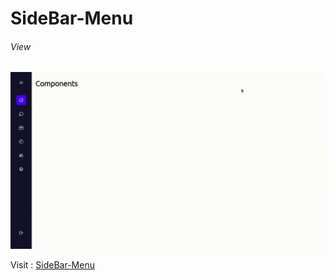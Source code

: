 # SideBar-Menu

###### View

![1](images/SideBar-Menu.gif)


Visit : <a href="https://abhishekchandra2522k.github.io/SideBar-Menu/">SideBar-Menu</a>
